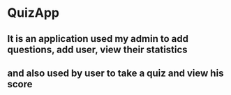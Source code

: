# QuizApp
## It is an application used my admin to add questions, add user, view their statistics
## and also used by user to take a quiz and view his score
